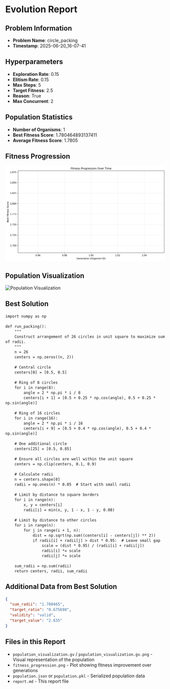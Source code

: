 # Evolution Report

## Problem Information
- **Problem Name**: circle_packing
- **Timestamp**: 2025-06-20_16-07-41

## Hyperparameters
- **Exploration Rate**: 0.15
- **Elitism Rate**: 0.15
- **Max Steps**: 5
- **Target Fitness**: 2.5
- **Reason**: True
- **Max Concurrent**: 2

## Population Statistics
- **Number of Organisms**: 1
- **Best Fitness Score**: 1.780464893137411
- **Average Fitness Score**: 1.7805

## Fitness Progression
![Fitness Progression](fitness_progression.png)

## Population Visualization
![Population Visualization](population_visualization.gv.png)

## Best Solution
```
import numpy as np

def run_packing():
    """
    Construct arrangement of 26 circles in unit square to maximize sum of radii.
    """
    n = 26
    centers = np.zeros((n, 2))
    
    # Central circle
    centers[0] = [0.5, 0.5]
    
    # Ring of 8 circles
    for i in range(8):
        angle = 2 * np.pi * i / 8
        centers[i + 1] = [0.5 + 0.25 * np.cos(angle), 0.5 + 0.25 * np.sin(angle)]
    
    # Ring of 16 circles
    for i in range(16):
        angle = 2 * np.pi * i / 16
        centers[i + 9] = [0.5 + 0.4 * np.cos(angle), 0.5 + 0.4 * np.sin(angle)]
    
    # One additional circle
    centers[25] = [0.5, 0.85]
    
    # Ensure all circles are well within the unit square
    centers = np.clip(centers, 0.1, 0.9)
    
    # Calculate radii
    n = centers.shape[0]
    radii = np.ones(n) * 0.05  # Start with small radii
    
    # Limit by distance to square borders
    for i in range(n):
        x, y = centers[i]
        radii[i] = min(x, y, 1 - x, 1 - y, 0.08)
    
    # Limit by distance to other circles
    for i in range(n):
        for j in range(i + 1, n):
            dist = np.sqrt(np.sum((centers[i] - centers[j]) ** 2))
            if radii[i] + radii[j] > dist * 0.95:  # Leave small gap
                scale = (dist * 0.95) / (radii[i] + radii[j])
                radii[i] *= scale
                radii[j] *= scale
    
    sum_radii = np.sum(radii)
    return centers, radii, sum_radii

```

## Additional Data from Best Solution
```json
{
  "sum_radii": "1.780465",
  "target_ratio": "0.675698",
  "validity": "valid",
  "target_value": "2.635"
}
```

## Files in this Report
- `population_visualization.gv` / `population_visualization.gv.png` - Visual representation of the population
- `fitness_progression.png` - Plot showing fitness improvement over generations
- `population.json` or `population.pkl` - Serialized population data
- `report.md` - This report file
